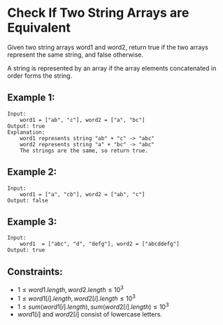 # Check If Two String Arrays are Equivalent 

Given two string arrays word1 and word2, return true if the two arrays  
represent the same string, and false otherwise.

A string is represented by an array if the array elements concatenated in  
order forms the string.

 

## Example 1:

    Input: 
        word1 = ["ab", "c"], word2 = ["a", "bc"]
    Output: true
    Explanation:
        word1 represents string "ab" + "c" -> "abc"
        word2 represents string "a" + "bc" -> "abc"
        The strings are the same, so return true.

## Example 2:

    Input: 
        word1 = ["a", "cb"], word2 = ["ab", "c"]
    Output: false

## Example 3:

    Input: 
        word1  = ["abc", "d", "defg"], word2 = ["abcddefg"]
    Output: true

 

## Constraints:

* $1 \le word1.length, word2.length \le 10^3$
* $1 \le word1[i].length, word2[i].length \le 10^3$
* $1 \le sum(word1[i].length), sum(word2[i].length) \le 10^3$
* $word1[i]$ and $word2[i]$ consist of lowercase letters.

